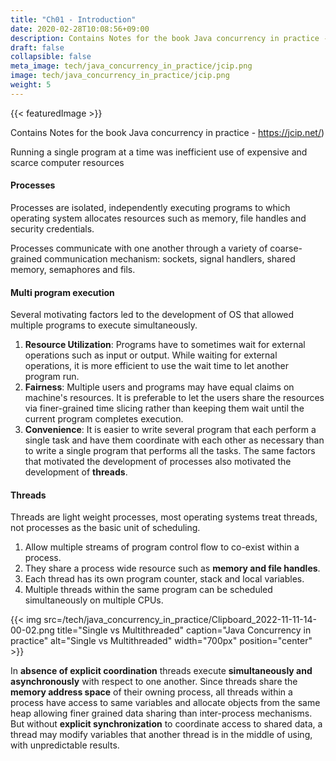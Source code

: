 ```yaml
---
title: "Ch01 - Introduction"
date: 2020-02-28T10:08:56+09:00
description: Contains Notes for the book Java concurrency in practice - https://jcip.net/) 
draft: false
collapsible: false
meta_image: tech/java_concurrency_in_practice/jcip.png
image: tech/java_concurrency_in_practice/jcip.png
weight: 5
---
```


{{< featuredImage >}}

Contains Notes for the book Java concurrency in practice - https://jcip.net/)

Running a single program at a time was inefficient use of expensive and scarce computer resources

#### Processes
Processes are isolated, independently executing programs to which operating system allocates resources such as memory, file handles and security credentials.

Processes communicate with one another through a variety of coarse-grained communication mechanism: sockets, signal handlers, shared memory, semaphores and fils.
#### Multi program execution
Several motivating factors led to the development of OS that allowed multiple programs to execute simultaneously.
1) **Resource Utilization**: Programs have to sometimes wait for external operations such as input or output. While waiting for external operations, it is more efficient to use the wait time to let another program run.
2) **Fairness**: Multiple users and programs may have equal claims on machine's resources. It is preferable to let the users share the resources via finer-grained time slicing rather than keeping them wait until the current program completes execution.
3) **Convenience**: It is easier to write several program that each perform a single task and have them coordinate with each other as necessary than to write a single program that performs all the tasks.
The same factors that motivated the development of processes also motivated the development of **threads**.

#### Threads 
Threads are light weight processes, most operating systems treat threads, not processes as the basic unit of scheduling.

1) Allow multiple streams of program control flow to co-exist within a process.
2) They share a process wide resource such as **memory and file handles**.
3) Each thread has its own program counter, stack and local variables. 
4) Multiple threads within the same program can be scheduled simultaneously on multiple CPUs.

{{< img src=/tech/java_concurrency_in_practice/Clipboard_2022-11-11-14-00-02.png title="Single vs Multithreaded" caption="Java Concurrency in practice" alt="Single vs Multithreaded" width="700px" position="center" >}}

In **absence of explicit coordination** threads execute **simultaneously and asynchronously** with respect to one another. Since threads share the **memory address space** of their owning process, all threads within a process have access to same variables and allocate objects from the same heap allowing finer grained data sharing than inter-process mechanisms.
But without **explicit synchronization** to coordinate access to shared data, a thread may modify variables that another thread is in the middle of using, with unpredictable results.